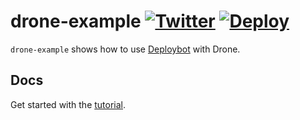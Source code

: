 # drone-example [![Twitter](https://img.shields.io/badge/follow-news-1da1f2?logo=twitter)](https://twitter.com/deploybotapp) [![Deploy](https://img.shields.io/github/deployments/deploybot-app/drone-example/development?label=deploy&logo=github)](https://github.com/deploybot-app/drone-example/deployments)

`drone-example` shows how to use [Deploybot](https://deploybot.app) with Drone.

## Docs

Get started with the [tutorial](https://docs.deploybot.app/platforms/drone/).


